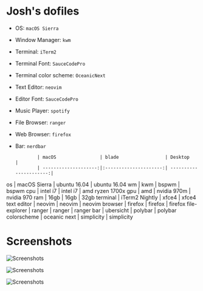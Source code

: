 # Josh's dofiles



* OS: `macOS Sierra`
* Window Manager: `kwm`
* Terminal: `iTerm2`
* Terminal Font: `SauceCodePro`
* Terminal color scheme: `OceanicNext`
* Text Editor: `neovim`
* Editor Font: `SauceCodePro`
* Music Player: `spotify`
* File Browser: `ranger`
* Web Browser: `firefox`
* Bar: `nerdbar`

              | macOS                | blade                 | Desktop                |
              | --------------------:|:---------------------:| ----------------------:|
os            | macOS Sierra         | ubuntu 16.04          | ubuntu 16.04
wm	          | kwm                  | bspwm                 | bspwm
cpu           | intel i7             | intel i7              | amd ryzen 1700x
gpu           | amd                  | nvidia 970m           | nvidia 970
ram           | 16gb                 | 16gb                  | 32gb
terminal      | iTerm2 Nightly       | xfce4                 | xfce4
text editor   | neovim               | neovim                | neovim
browser       | firefox              | firefox               | firefox
file-explorer | ranger               | ranger                | ranger
bar           | ubersicht            | polybar               | polybar
colorscheme   | oceanic next         | simplicity            | simplicity



# Screenshots

![Screenshots](http://i.imgur.com/2Y2dogj.jpg)

![Screenshots](http://i.imgur.com/1zmUc0j.png)

![Screenshots](http://i.imgur.com/dptoUli.png)


